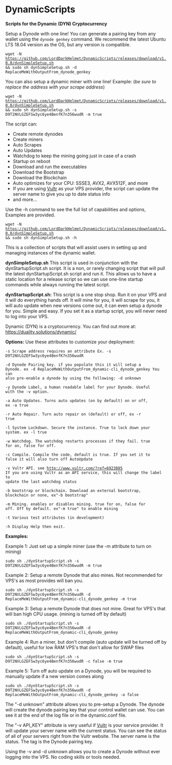 # DynamicScripts
<b>Scripts for the Dynamic (DYN) Cryptocurrency</b>

Setup a Dynode with one line! You can generate a pairing key from any wallet using the <code>dynode genkey</code> command. We recommend the latest Ubuntu LTS 18.04 version as the OS, but any version is compatible. 

<code>wget -N https://github.com/LordDarkHelmet/DynamicScripts/releases/download/v1.0.0/dynSimpleSetup.sh && sudo sh dynSimpleSetup.sh -d ReplaceMeWithOutputFrom_dynode_genkey</code>

You can also setup a dynamic miner with one line! Example: (<i>be sure to replace the address with your scrape address</i>)

<code>wget -N https://github.com/LordDarkHelmet/DynamicScripts/releases/download/v1.0.0/dynSimpleSetup.sh && sudo sh dynSimpleSetup.sh -s D9T2NVLGZEFSw3yc6ye4BenfK7n356wudR -m true</code>

The script can: 
 * Create remote dynodes
 * Create miners
 * Auto Scrapes
 * Auto Updates
 * Watchdog to keep the mining going just in case of a crash
 * Startup on reboot
 * Download and run the executables
 * Download the Bootstrap
 * Download the Blockchain
 * Auto optimizes for your CPU: SSSE3, AVX2, AVX512F, and more
 * If you are using [Vultr](http://www.vultr.com/?ref=6923885) as your VPS provider, the script can update the server name to give you up to date status info
 * and more...
 
 Use the -h command to see the full list of capabilities and options, Examples are provided.    
 
 <code>wget -N https://github.com/LordDarkHelmet/DynamicScripts/releases/download/v1.0.0/dynSimpleSetup.sh && sudo sh dynSimpleSetup.sh -h</code>
 

This is a collection of scripts that will assist users in setting up and managing instances of the dynamic wallet.

<b>dynSimpleSetup.sh</b>
This script is used in conjunction with the dynStartupScript.sh script. It is a non, or rarely changing script that will pull the latest dynStartupScript.sh script and run it. This allows us to have a static location for a release script so we can use one-line startup commands while always running the latest script. 

<b>dynStartupScript.sh:</b>
This script is a one stop shop. Run it on your VPS and it will do everything hands off. It will mine for you, it will scrape for you, it will auto update when new versions come out, it can even setup a dynode for you. Simple and easy. If you set it as a startup script, you will never need to log into your VPS.


Dynamic (DYN) is a cryptocurrency. You can find out more at:
https://duality.solutions/dynamic/

<b>Options:</b>
Use these attributes to customize your deployment:

<code>-s Scrape address requires an attribute Ex.  -s D9T2NVLGZEFSw3yc6ye4BenfK7n356wudR</code>

<code>-d Dynode Pairing key. if you populate this it will setup a Dynode.  ex -d ReplaceMeWithOutputFrom_dynamic-cli_dynode_genkey
     You can also pre-enable a dynode by using the following: -d unknown</code>
     
 <code>-y Dynode Label, a human readable label for your Dynode. Useful with the -v option.</code>
 
 <code>-a Auto Updates. Turns auto updates (on by default) on or off, ex -a true</code>
 
 <code>-r Auto Repair. Turn auto repair on (default) or off, ex -r true</code>
 
 <code>-l System Lockdown. Secure the instance. True to lock down your system. ex -l true</code>
 
 <code>-w Watchdog. The watchdog restarts processes if they fail. true for on, false for off. </code>
 
 <code>-c Compile. Compile the code, default is true. If you set it to false it will also turn off AutoUpdate</code>
 
 <code>-v Vultr API. see http://www.vultr.com/?ref=6923885 If you are using Vultr as an API service, this will change the label to update the last watchdog status</code>
 
 <code>-b bootstrap or blockchain. Download an external bootstrap, blockchain or none, ex"-b bootstrap"</code>
 
 <code>-m Mining. enables or disables mining. true for on, false for off. Off by default. ex"-m true" to enable mining</code>
 
 <code>-t Various test attributes (in development)</code>
 
 <code>-h Display Help then exit.</code>


<b>Examples:</b>

Example 1: Just set up a simple miner (use the -m attribute to turn on mining)

<code>sudo sh ./dynStartupScript.sh -s D9T2NVLGZEFSw3yc6ye4BenfK7n356wudR -m true</code>

Example 2: Setup a remote Dynode that also mines. Not recommended for VPS's as most provides will ban you. 

<code>sudo sh ./dynStartupScript.sh -s D9T2NVLGZEFSw3yc6ye4BenfK7n356wudR -d ReplaceMeWithOutputFrom_dynamic-cli_dynode_genkey -m true</code>

Example 3: Setup a remote Dynode that does not mine. Great for VPS's that will ban high CPU usage. (mining is turned off by default)

<code>sudo sh ./dynStartupScript.sh -s D9T2NVLGZEFSw3yc6ye4BenfK7n356wudR -d ReplaceMeWithOutputFrom_dynamic-cli_dynode_genkey</code>

Example 4: Run a miner, but don't compile (auto update will be turned off by default), useful for low RAM VPS's that don't allow for SWAP files

<code>sudo sh ./dynStartupScript.sh -s D9T2NVLGZEFSw3yc6ye4BenfK7n356wudR -c false -m true</code>

Example 5: Turn off auto update on a Dynode, you will be required to manually update if a new version comes along

<code>sudo sh ./dynStartupScript.sh -s D9T2NVLGZEFSw3yc6ye4BenfK7n356wudR -d ReplaceMeWithOutputFrom_dynamic-cli_dynode_genkey -a false</code>

The "-d unknown" attribute allows you to pre-setup a Dynode. The dynode will create the dynode pairing key that your control wallet can use. You can see it at the end of the log file or in the dynamic.conf file.

The "-v API_KEY" attribute is very useful if [Vultr](http://www.vultr.com/?ref=6923885) is your service provider. It will update your server name with the current status. You can see the status of all of your servers right from the Vultr website. The server name is the status. The tag is the Dynode pairing key.

Using the -v and -d unknown allows you to create a Dynode without ever logging into the VPS. No coding skills or tools needed. 
